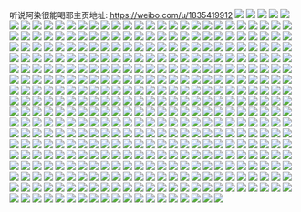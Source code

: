 听说阿染很能喝耶主页地址: https://weibo.com/u/1835419912 
![](https://wx4.sinaimg.cn/mw2000/6d664908gy1h95occ6kb6j22a733xe82.jpg) 
![](https://wx4.sinaimg.cn/mw2000/6d664908gy1h95ocm42s1j23402c0hdu.jpg) 
![](https://wx4.sinaimg.cn/mw2000/6d664908gy1h95ocjtxerj22c0340e83.jpg) 
![](https://wx4.sinaimg.cn/mw2000/6d664908gy1h95ockb0bmj21hc0u0n12.jpg) 
![](https://wx4.sinaimg.cn/mw2000/6d664908gy1h94oja4f3zj20wi1yce81.jpg) 
![](https://wx4.sinaimg.cn/mw2000/6d664908gy1h938gyn66hj213z0u0kaw.jpg) 
![](https://wx4.sinaimg.cn/mw2000/6d664908gy1h938h1rptfj22ex19jb2a.jpg) 
![](https://wx4.sinaimg.cn/mw2000/6d664908gy1h91hu99txhj21yc1yck8o.jpg) 
![](https://wx4.sinaimg.cn/mw2000/6d664908gy1h8qwkgpc1aj21yc0wi4qp.jpg) 
![](https://wx4.sinaimg.cn/mw2000/6d664908gy1h8qwke2xrdj21yc0wib29.jpg) 
![](https://wx4.sinaimg.cn/mw2000/6d664908gy1h8j056o14hj21yc0wi4qp.jpg) 
![](https://wx4.sinaimg.cn/mw2000/6d664908gy1h8i8ucq9dvj20u0140afk.jpg) 
![](https://wx4.sinaimg.cn/mw2000/6d664908gy1h8i8uc86cfj20q61aiqa6.jpg) 
![](https://wx4.sinaimg.cn/mw2000/6d664908gy1h8hirwz15sj20u01hch6e.jpg) 
![](https://wx4.sinaimg.cn/mw2000/6d664908gy1h8dr7tfovej22dc35s4qt.jpg) 
![](https://wx4.sinaimg.cn/mw2000/6d664908gy1h81ia1dzhcj21yc0wi4qp.jpg) 
![](https://wx4.sinaimg.cn/mw2000/6d664908gy1h7ysskbdj4j20u01hcnc6.jpg) 
![](https://wx4.sinaimg.cn/mw2000/6d664908gy1h7ufw5rhm8j20wi1kzgy9.jpg) 
![](https://wx4.sinaimg.cn/mw2000/6d664908gy1h7ufw69h98j20wi1l2gwu.jpg) 
![](https://wx4.sinaimg.cn/mw2000/6d664908gy1h7ufw51il9j20wi1kpao5.jpg) 
![](https://wx4.sinaimg.cn/mw2000/6d664908gy1h7txvsz9bnj22802yoqv6.jpg) 
![](https://wx4.sinaimg.cn/mw2000/6d664908gy1h7txvpu88qj22802yoqv6.jpg) 
![](https://wx4.sinaimg.cn/mw2000/6d664908gy1h7st0oss2gj20wi16s130.jpg) 
![](https://wx4.sinaimg.cn/mw2000/6d664908gy1h7st0pdtiuj20wi16xakc.jpg) 
![](https://wx4.sinaimg.cn/mw2000/6d664908gy1h7pk9adq2fj20q11a9qcx.jpg) 
![](https://wx4.sinaimg.cn/mw2000/6d664908gy1h7pk99ucypj22802yoe82.jpg) 
![](https://wx4.sinaimg.cn/mw2000/6d664908gy1h7e7v0v634j23402c0e83.jpg) 
![](https://wx4.sinaimg.cn/mw2000/6d664908gy1h6vlcmio4hj22802you0z.jpg) 
![](https://wx4.sinaimg.cn/mw2000/6d664908gy1h6vlc1ygb1j22bn2gsx6q.jpg) 
![](https://wx4.sinaimg.cn/mw2000/6d664908gy1h6vlcapskej21400u0ae0.jpg) 
![](https://wx4.sinaimg.cn/mw2000/6d664908gy1h6dsjt8ys1j21yc0wi4qp.jpg) 
![](https://wx4.sinaimg.cn/mw2000/6d664908gy1h6dsjvdlixj21yc0wi4qp.jpg) 
![](https://wx4.sinaimg.cn/mw2000/6d664908gy1h6dsjqthmbj21yc0wi4qp.jpg) 
![](https://wx4.sinaimg.cn/mw2000/6d664908gy1h6dsjwrv5nj21yc0wi1g5.jpg) 
![](https://wx4.sinaimg.cn/mw2000/6d664908gy1h6d8ieu2v4j20qv1bracw.jpg) 
![](https://wx4.sinaimg.cn/mw2000/6d664908gy1h61nvi5ibvj20oc179taz.jpg) 
![](https://wx4.sinaimg.cn/mw2000/6d664908gy1h61nvkzu87j20u01syjzd.jpg) 
![](https://wx4.sinaimg.cn/mw2000/6d664908gy1h5zlm665xdj22802yo4qs.jpg) 
![](https://wx4.sinaimg.cn/mw2000/6d664908gy1h5z9757g42j22802yo1kz.jpg) 
![](https://wx4.sinaimg.cn/mw2000/6d664908gy1h5z96l86pzj216o1kw7wh.jpg) 
![](https://wx4.sinaimg.cn/mw2000/6d664908gy1h5x2zc19xwj227z2yn4qr.jpg) 
![](https://wx4.sinaimg.cn/mw2000/6d664908gy1h5x2zfzpcvj22802yoe83.jpg) 
![](https://wx4.sinaimg.cn/mw2000/6d664908gy1h5uypjvyl2j21zk1zku0x.jpg) 
![](https://wx4.sinaimg.cn/mw2000/6d664908gy1h5q5idvqwnj22802yo1ky.jpg) 
![](https://wx4.sinaimg.cn/mw2000/6d664908gy1h5j7u9p6u0j20wi1yctpk.jpg) 
![](https://wx4.sinaimg.cn/mw2000/6d664908gy1h5gtn1vxjrj228034v1kz.jpg) 
![](https://wx4.sinaimg.cn/mw2000/6d664908gy1h5gtn2klqsj20u01hcgzd.jpg) 
![](https://wx4.sinaimg.cn/mw2000/6d664908gy1h4tnw33zh0j21yc0wib29.jpg) 
![](https://wx4.sinaimg.cn/mw2000/6d664908gy1h4tnw4li8cj21yc0wi1kx.jpg) 
![](https://wx4.sinaimg.cn/mw2000/6d664908gy1h4tnw6cby6j21yc0wi1kx.jpg) 
![](https://wx4.sinaimg.cn/mw2000/6d664908gy1h4s9nn5it0j20wi1ychdt.jpg) 
![](https://wx4.sinaimg.cn/mw2000/6d664908gy1h43b6u0obyj20u0140wp4.jpg) 
![](https://wx4.sinaimg.cn/mw2000/6d664908gy1h3tyl8u05hj20u0140to5.jpg) 
![](https://wx4.sinaimg.cn/mw2000/6d664908gy1h3je6vj6d3j20zk1be141.jpg) 
![](https://wx4.sinaimg.cn/mw2000/6d664908gy1h2v9p1h895j23402c0x6p.jpg) 
![](https://wx4.sinaimg.cn/mw2000/6d664908gy1h2v9p0f51vj20u01hc4c3.jpg) 
![](https://wx4.sinaimg.cn/mw2000/6d664908gy1h2v9os09q7j23402c0npe.jpg) 
![](https://wx4.sinaimg.cn/mw2000/6d664908gy1h2v9oo4pkuj20zk1rd4m0.jpg) 
![](https://wx4.sinaimg.cn/mw2000/6d664908gy1h2v9on702fj20zk1s31kx.jpg) 
![](https://wx4.sinaimg.cn/mw2000/6d664908gy1h2v9olg743j22ab33zu0y.jpg) 
![](https://wx4.sinaimg.cn/mw2000/6d664908gy1h2nvnwh4b5j22c0340qv7.jpg) 
![](https://wx4.sinaimg.cn/mw2000/6d664908gy1h2f2b1k5iij235s12gnpe.jpg) 
![](https://wx4.sinaimg.cn/mw2000/6d664908gy1h229p102l2j22yo1d9x6r.jpg) 
![](https://wx4.sinaimg.cn/mw2000/6d664908gy1h229p6lqcgj22c0340e88.jpg) 
![](https://wx4.sinaimg.cn/mw2000/6d664908gy1h229oye3g0j224133ux6q.jpg) 
![](https://wx4.sinaimg.cn/mw2000/6d664908gy1h229p8lh5vj22c03401ky.jpg) 
![](https://wx4.sinaimg.cn/mw2000/6d664908gy1h229p7mplsj22c0340kjl.jpg) 
![](https://wx4.sinaimg.cn/mw2000/6d664908gy1h229ow4xmvj22c0340hdt.jpg) 
![](https://wx4.sinaimg.cn/mw2000/6d664908gy1h12uycr85kj20wi0phq96.jpg) 
![](https://wx4.sinaimg.cn/mw2000/6d664908gy1h0ulyrmqp6j20zm0q3q8b.jpg) 
![](https://wx4.sinaimg.cn/mw2000/6d664908gy1h0tjjbk96sj21yc0wi7wh.jpg) 
![](https://wx4.sinaimg.cn/mw2000/6d664908gy1h0tjidl976j21yc0wi4qp.jpg) 
![](https://wx4.sinaimg.cn/mw2000/6d664908gy1gzrbpttywuj228030vb2c.jpg) 
![](https://wx4.sinaimg.cn/mw2000/6d664908gy1gzrbq2v35aj22802yo7wk.jpg) 
![](https://wx4.sinaimg.cn/mw2000/6d664908gy1gzde7egc4sg208c08cndq.jpg) 
![](https://wx4.sinaimg.cn/mw2000/6d664908gy1gzbzpiq6c9j20u014045y.jpg) 
![](https://wx4.sinaimg.cn/mw2000/6d664908gy1gzb0i3b85dj22yo280b2b.jpg) 
![](https://wx4.sinaimg.cn/mw2000/6d664908gy1gz4syqn1ruj20u0140qfx.jpg) 
![](https://wx4.sinaimg.cn/mw2000/6d664908gy1gz4syvyt43j20u0140k1s.jpg) 
![](https://wx4.sinaimg.cn/mw2000/6d664908gy1gz4syroxzmj20u014010z.jpg) 
![](https://wx4.sinaimg.cn/mw2000/6d664908gy1gz4sypcxlaj20u0140dsg.jpg) 
![](https://wx4.sinaimg.cn/mw2000/6d664908gy1gz2tqqyhaxj22802yo4qs.jpg) 
![](https://wx4.sinaimg.cn/mw2000/6d664908gy1gz2tqp04mnj23402c0npf.jpg) 
![](https://wx4.sinaimg.cn/mw2000/6d664908gy1gz2tqst8koj22802yo1l0.jpg) 
![](https://wx4.sinaimg.cn/mw2000/6d664908gy1gz2tquiz13j22802you0z.jpg) 
![](https://wx4.sinaimg.cn/mw2000/6d664908gy1gz2tqng14cj23402c0npf.jpg) 
![](https://wx4.sinaimg.cn/mw2000/6d664908gy1gz2tqw8ki1j22802yohdv.jpg) 
![](https://wx4.sinaimg.cn/mw2000/6d664908gy1gyrdw5n3gqj20u0140tgs.jpg) 
![](https://wx4.sinaimg.cn/mw2000/6d664908gy1gydkatqubvj22c03401kz.jpg) 
![](https://wx4.sinaimg.cn/mw2000/6d664908gy1gyded73cb7j20wi1yc7lk.jpg) 
![](https://wx4.sinaimg.cn/mw2000/6d664908gy1gy4e6o1kawj20og0x00y5.jpg) 
![](https://wx4.sinaimg.cn/mw2000/6d664908gy1gy1t9nlgnsj20u01sygrr.jpg) 
![](https://wx4.sinaimg.cn/mw2000/6d664908gy1gy1t9ow8iwj20u01sy44h.jpg) 
![](https://wx4.sinaimg.cn/mw2000/6d664908gy1gxzm6alj6gj21bd1bdhbg.jpg) 
![](https://wx4.sinaimg.cn/mw2000/6d664908ly1gxxcbqano3j20ia0iadjd.jpg) 
![](https://wx4.sinaimg.cn/mw2000/6d664908ly1gxxcbqj05bj20ku0kudhj.jpg) 
![](https://wx4.sinaimg.cn/mw2000/6d664908gy1gxty4goj3kj20wi0n2aei.jpg) 
![](https://wx4.sinaimg.cn/mw2000/6d664908gy1gxs4zxe37nj20u0140tif.jpg) 
![](https://wx4.sinaimg.cn/mw2000/6d664908gy1gxs4zvlv9ij20u0140dp9.jpg) 
![](https://wx4.sinaimg.cn/mw2000/6d664908gy1gxowhh3vegj20u01407eb.jpg) 
![](https://wx4.sinaimg.cn/mw2000/6d664908gy1gxowhj78a3j20u0140woz.jpg) 
![](https://wx4.sinaimg.cn/mw2000/6d664908gy1gxowhkjumej20u014047i.jpg) 
![](https://wx4.sinaimg.cn/mw2000/6d664908gy1gxowhliw21j20u01400za.jpg) 
![](https://wx4.sinaimg.cn/mw2000/6d664908gy1gxowhnnx9wj21400u0do8.jpg) 
![](https://wx4.sinaimg.cn/mw2000/6d664908gy1gxowhq4cclj20u01407ly.jpg) 
![](https://wx4.sinaimg.cn/mw2000/6d664908gy1gxnpsx776ij22802yox6r.jpg) 
![](https://wx4.sinaimg.cn/mw2000/6d664908gy1gxnpsxzmzaj21hc0u0h4i.jpg) 
![](https://wx4.sinaimg.cn/mw2000/6d664908gy1gxlch30womj20wi151dyl.jpg) 
![](https://wx4.sinaimg.cn/mw2000/6d664908gy1gxjelflp4ij20qn0nqwi2.jpg) 
![](https://wx4.sinaimg.cn/mw2000/6d664908gy1gxgup1yfbsj20u00u0dq6.jpg) 
![](https://wx4.sinaimg.cn/mw2000/6d664908gy1gxb9qoh2urj23402c0b2b.jpg) 
![](https://wx4.sinaimg.cn/mw2000/6d664908gy1gxb9qp3kdhj20u01hcdrf.jpg) 
![](https://wx4.sinaimg.cn/mw2000/6d664908gy1gwys6pba2mj20d70cxmxa.jpg) 
![](https://wx4.sinaimg.cn/mw2000/6d664908gy1gwxl5h0ht2j20u0140116.jpg) 
![](https://wx4.sinaimg.cn/mw2000/6d664908gy1gwvzdk515rj23402c0qv6.jpg) 
![](https://wx4.sinaimg.cn/mw2000/6d664908gy1gwvzdlf2fkj23402c04qr.jpg) 
![](https://wx4.sinaimg.cn/mw2000/6d664908gy1gwvzdmoxk1j22c0340qv6.jpg) 
![](https://wx4.sinaimg.cn/mw2000/6d664908gy1gwvzdo3q9sj22c0340qv7.jpg) 
![](https://wx4.sinaimg.cn/mw2000/6d664908gy1gwv04shtzij21400u0aro.jpg) 
![](https://wx4.sinaimg.cn/mw2000/6d664908gy1gwv04svt01j20u0140duk.jpg) 
![](https://wx4.sinaimg.cn/mw2000/6d664908gy1gwjkv2hk0oj20u0140alp.jpg) 
![](https://wx4.sinaimg.cn/mw2000/6d664908gy1gwjkv80jvkj20u0140tjp.jpg) 
![](https://wx4.sinaimg.cn/mw2000/6d664908gy1gwjkv9nk4yj20u014ggx7.jpg) 
![](https://wx4.sinaimg.cn/mw2000/6d664908gy1gwjkvayfg8j21400u07gi.jpg) 
![](https://wx4.sinaimg.cn/mw2000/6d664908gy1gwjkwd90gdj20u0140k2n.jpg) 
![](https://wx4.sinaimg.cn/mw2000/6d664908gy1gwjkvcelqij20u0140tjm.jpg) 
![](https://wx4.sinaimg.cn/mw2000/6d664908gy1gwjkvdj4cbj21400u0dsi.jpg) 
![](https://wx4.sinaimg.cn/mw2000/6d664908gy1gwjkv6220yj21400u0gzw.jpg) 
![](https://wx4.sinaimg.cn/mw2000/6d664908gy1gwjkv4fmevj21hc0u0k3e.jpg) 
![](https://wx4.sinaimg.cn/mw2000/6d664908gy1gwiea1x0orj22c0340e81.jpg) 
![](https://wx4.sinaimg.cn/mw2000/6d664908gy1gwcl4y3lv2j22c0340e85.jpg) 
![](https://wx4.sinaimg.cn/mw2000/6d664908gy1gwcl4zgn7vj23402c04qq.jpg) 
![](https://wx4.sinaimg.cn/mw2000/6d664908gy1gwcl51tqegj23402c0u0z.jpg) 
![](https://wx4.sinaimg.cn/mw2000/6d664908gy1gwcl545uuaj23402c0e84.jpg) 
![](https://wx4.sinaimg.cn/mw2000/6d664908gy1gwcl554smyj21o02801ky.jpg) 
![](https://wx4.sinaimg.cn/mw2000/6d664908gy1gwcl57aqioj22801o0x6s.jpg) 
![](https://wx4.sinaimg.cn/mw2000/6d664908gy1gwcl5cididj22802yo7wk.jpg) 
![](https://wx4.sinaimg.cn/mw2000/6d664908gy1gwcl5dymioj22802yo1l0.jpg) 
![](https://wx4.sinaimg.cn/mw2000/6d664908gy1gwcl5iw2dvj22802yob2d.jpg) 
![](https://wx4.sinaimg.cn/mw2000/6d664908gy1gwcl58ggvaj21o02804qq.jpg) 
![](https://wx4.sinaimg.cn/mw2000/6d664908gy1gwcl5widuuj22c0340b2b.jpg) 
![](https://wx4.sinaimg.cn/mw2000/6d664908gy1gwcl5amhgzj21o0280hdu.jpg) 
![](https://wx4.sinaimg.cn/mw2000/6d664908gy1gwcl5nfsoej22802yohdz.jpg) 
![](https://wx4.sinaimg.cn/mw2000/6d664908gy1gwcl5pfhv4j22bm33z7wl.jpg) 
![](https://wx4.sinaimg.cn/mw2000/6d664908gy1gwcl5twmqgj23402c04qw.jpg) 
![](https://wx4.sinaimg.cn/mw2000/6d664908gy1gwa5i1o9epj20u0140ajr.jpg) 
![](https://wx4.sinaimg.cn/mw2000/6d664908gy1gwa5gn0zf6j20u0140tju.jpg) 
![](https://wx4.sinaimg.cn/mw2000/6d664908gy1gwa5gjjgi3j20u0140gxv.jpg) 
![](https://wx4.sinaimg.cn/mw2000/6d664908gy1gwa5god352j20u0140tk1.jpg) 
![](https://wx4.sinaimg.cn/mw2000/6d664908gy1gw2a292i5aj22802you0y.jpg) 
![](https://wx4.sinaimg.cn/mw2000/6d664908gy1gw2a2ccwatj22802yo7wj.jpg) 
![](https://wx4.sinaimg.cn/mw2000/6d664908gy1gw29bhx36cj21yc0wi1kx.jpg) 
![](https://wx4.sinaimg.cn/mw2000/6d664908gy1gvwfs8ns54j20u0140qdw.jpg) 
![](https://wx4.sinaimg.cn/mw2000/6d664908gy1gvwfsa2cezj21400u0k3r.jpg) 
![](https://wx4.sinaimg.cn/mw2000/6d664908gy1gvwfsbg5yxj20u01407hm.jpg) 
![](https://wx4.sinaimg.cn/mw2000/6d664908gy1gvwfsdom9fj21400u0k31.jpg) 
![](https://wx4.sinaimg.cn/mw2000/6d664908gy1gvtms5cjo5j20u0140wqk.jpg) 
![](https://wx4.sinaimg.cn/mw2000/6d664908gy1gvtms4210yj20u01404ei.jpg) 
![](https://wx4.sinaimg.cn/mw2000/0020deyYgy1gvpgihnuzkj62802yohdw02.jpg) 
![](https://wx4.sinaimg.cn/mw2000/0020deyYgy1gvn6oxaavuj62802yo7wk02.jpg) 
![](https://wx4.sinaimg.cn/mw2000/0020deyYgy1gvn6q6appvj624c2ynhdv02.jpg) 
![](https://wx4.sinaimg.cn/mw2000/0020deyYgy1gvn6oypg4jj62802yob2b02.jpg) 
![](https://wx4.sinaimg.cn/mw2000/0020deyYgy1gvn6p01ftzj62802yob2b02.jpg) 
![](https://wx4.sinaimg.cn/mw2000/0020deyYgy1gvinjaptfcj61jk2bcx6p02.jpg) 
![](https://wx4.sinaimg.cn/mw2000/0020deyYgy1gvinjbxzkkj61jk2bcx6p02.jpg) 
![](https://wx4.sinaimg.cn/mw2000/0020deyYgy1gvinjdufqhj61jk2bcx6p02.jpg) 
![](https://wx4.sinaimg.cn/mw2000/0020deyYgy1gvinj9akbbj61jk2bcqv502.jpg) 
![](https://wx4.sinaimg.cn/mw2000/0020deyYgy1gvefa0f4e6j60d60d2wez02.jpg) 
![](https://wx4.sinaimg.cn/mw2000/0020deyYgy1gv9dvyoq82j62802yau0z02.jpg) 
![](https://wx4.sinaimg.cn/mw2000/0020deyYgy1gv4jj3uxyuj62c0340u0y02.jpg) 
![](https://wx4.sinaimg.cn/mw2000/0020deyYgy1gv4jj5wmghj62c0340x6q02.jpg) 
![](https://wx4.sinaimg.cn/mw2000/0020deyYgy1gv4jj85w7ej62c0340u0y02.jpg) 
![](https://wx4.sinaimg.cn/mw2000/0020deyYgy1gv4jjag6gnj62c03401l002.jpg) 
![](https://wx4.sinaimg.cn/mw2000/0020deyYgy1gv1zckt6jlj60u014045s02.jpg) 
![](https://wx4.sinaimg.cn/mw2000/0020deyYgy1gv1zckefktj61400u07b302.jpg) 
![](https://wx4.sinaimg.cn/mw2000/0020deyYgy1gv1zcjzibej60u0140wk902.jpg) 
![](https://wx4.sinaimg.cn/mw2000/0020deyYgy1gv1zcl3bfoj61400u0thd02.jpg) 
![](https://wx4.sinaimg.cn/mw2000/0020deyYgy1gv1zcjnbopj61400u0q9r02.jpg) 
![](https://wx4.sinaimg.cn/mw2000/0020deyYgy1gv1zciwrgaj60u0140grt02.jpg) 
![](https://wx4.sinaimg.cn/mw2000/0020deyYgy1gv1zcn534dj62802yonpg02.jpg) 
![](https://wx4.sinaimg.cn/mw2000/0020deyYgy1gv1zcova34j62802yohdw02.jpg) 
![](https://wx4.sinaimg.cn/mw2000/0020deyYgy1gv1zcqmqn2j62802yo7wk02.jpg) 
![](https://wx4.sinaimg.cn/mw2000/0020deyYgy1gv04lsr2qdj60u0140guv02.jpg) 
![](https://wx4.sinaimg.cn/mw2000/0020deyYgy1gv04lrptonj60u014011s02.jpg) 
![](https://wx4.sinaimg.cn/mw2000/0020deyYgy1gv04lto8cgj60u0140ti602.jpg) 
![](https://wx4.sinaimg.cn/mw2000/0020deyYgy1guud0yis4zj61yc0wi1kx02.jpg) 
![](https://wx4.sinaimg.cn/mw2000/0020deyYgy1guqvhe7141j60wi1ycx3c02.jpg) 
![](https://wx4.sinaimg.cn/mw2000/0020deyYgy1guod3flcs5j61400u0qaf02.jpg) 
![](https://wx4.sinaimg.cn/mw2000/0020deyYgy1guod3ew12yj61400u0afc02.jpg) 
![](https://wx4.sinaimg.cn/mw2000/0020deyYgy1gun0cw3bq2j61400u0gv402.jpg) 
![](https://wx4.sinaimg.cn/mw2000/0020deyYgy1gun0cx3dvuj60u0140gxf02.jpg) 
![](https://wx4.sinaimg.cn/mw2000/0020deyYgy1gun0cv68utj60u0140jzc02.jpg) 
![](https://wx4.sinaimg.cn/mw2000/0020deyYgy1gun0cxswgdj60u0140tet02.jpg) 
![](https://wx4.sinaimg.cn/mw2000/0020deyYgy1gul5yc3ba0j62802yo7wk02.jpg) 
![](https://wx4.sinaimg.cn/mw2000/0020deyYgy1gul5yj8w2pj62802yoe8402.jpg) 
![](https://wx4.sinaimg.cn/mw2000/0020deyYgy1gukzgselhkj60u01407ah02.jpg) 
![](https://wx4.sinaimg.cn/mw2000/0020deyYgy1gukzgqyoqzj61400u047v02.jpg) 
![](https://wx4.sinaimg.cn/mw2000/0020deyYgy1gukia55zaij60u0140wrj02.jpg) 
![](https://wx4.sinaimg.cn/mw2000/0020deyYgy1gukbhxtxyfj61yc0wi1kx02.jpg) 
![](https://wx4.sinaimg.cn/mw2000/0020deyYgy1gukbhw9zg8j61yc0wi7wh02.jpg) 
![](https://wx4.sinaimg.cn/mw2000/0020deyYgy1gugkmgr0psj62c03407wi02.jpg) 
![](https://wx4.sinaimg.cn/mw2000/0020deyYgy1gugkmeui2jj63402c07wi02.jpg) 
![](https://wx4.sinaimg.cn/mw2000/0020deyYgy1gugkmd5zx9j62io1w04qq02.jpg) 
![](https://wx4.sinaimg.cn/mw2000/0020deyYgy1gudw2ahq80j62c0340kjn02.jpg) 
![](https://wx4.sinaimg.cn/mw2000/0020deyYgy1gudw25z49ej62io1w0kjn02.jpg) 
![](https://wx4.sinaimg.cn/mw2000/0020deyYgy1gudw27sndij62c0340u0y02.jpg) 
![](https://wx4.sinaimg.cn/mw2000/0020deyYgy1guamrkr6a9j61yc0winpd02.jpg) 
![](https://wx4.sinaimg.cn/mw2000/0020deyYgy1gu6u6ta999j62802xrqv702.jpg) 
![](https://wx4.sinaimg.cn/mw2000/0020deyYgy1gu6u6v2jlcj62802yo7wk02.jpg) 
![](https://wx4.sinaimg.cn/mw2000/0020deyYgy1gu6u6wxl28j62802yo4qs02.jpg) 
![](https://wx4.sinaimg.cn/mw2000/0020deyYgy1gu4pu9a3zcj63402c01kz02.jpg) 
![](https://wx4.sinaimg.cn/mw2000/0020deyYgy1gu4pubisk3j63402c0e8202.jpg) 
![](https://wx4.sinaimg.cn/mw2000/0020deyYgy1gu4pueisx9j63402c0e8202.jpg) 
![](https://wx4.sinaimg.cn/mw2000/0020deyYgy1gu4koelo8mj61400u07c202.jpg) 
![](https://wx4.sinaimg.cn/mw2000/0020deyYgy1gu4ku7fscsj60u014041i02.jpg) 
![](https://wx4.sinaimg.cn/mw2000/0020deyYgy1gu4ku6vcfhj60u0140wme02.jpg) 
![](https://wx4.sinaimg.cn/mw2000/0020deyYgy1gu3i3zyicdj61220u0gud02.jpg) 
![](https://wx4.sinaimg.cn/mw2000/0020deyYgy1gu36hzhieij60j60j6q4w02.jpg) 
![](https://wx4.sinaimg.cn/mw2000/0020deyYgy1gu1cg9zjxqj63402c0u0y02.jpg) 
![](https://wx4.sinaimg.cn/mw2000/0020deyYgy1gu1cgdc6l9j62c0340u0y02.jpg) 
![](https://wx4.sinaimg.cn/mw2000/0020deyYgy1gu1cgfz8f4j62c03401kz02.jpg) 
![](https://wx4.sinaimg.cn/mw2000/0020deyYgy1gtxfoiksj5j62c0340x6q02.jpg) 
![](https://wx4.sinaimg.cn/mw2000/0020deyYgy1gtwtj5swj5j62c03407wj02.jpg) 
![](https://wx4.sinaimg.cn/mw2000/0020deyYgy1gtv3hd7suyj60wg0vyqgq02.jpg) 
![](https://wx4.sinaimg.cn/mw2000/0020deyYgy1gtpavywc7rj63402c0e8202.jpg) 
![](https://wx4.sinaimg.cn/mw2000/0020deyYgy1gtol9fpvvwj63402c0npf02.jpg) 
![](https://wx4.sinaimg.cn/mw2000/0020deyYgy1gtofv1ui6lj62802pib2b02.jpg) 
![](https://wx4.sinaimg.cn/mw2000/0020deyYgy1gtofv3yx2kj62802yohdv02.jpg) 
![](https://wx4.sinaimg.cn/mw2000/0020deyYgy1gtofv06i7vj62802yo7wj02.jpg) 
![](https://wx4.sinaimg.cn/mw2000/0020deyYgy1gtfbezjx9bj60u0140al902.jpg) 
![](https://wx4.sinaimg.cn/mw2000/6d664908gy1gt86wjwqq2j22c03404qq.jpg) 
![](https://wx4.sinaimg.cn/mw2000/6d664908gy1gt1co7lg7hj20u0140tid.jpg) 
![](https://wx4.sinaimg.cn/mw2000/6d664908gy1gt1co93seqj20u0140qdz.jpg) 
![](https://wx4.sinaimg.cn/mw2000/6d664908gy1gt1co81758j20u014010l.jpg) 
![](https://wx4.sinaimg.cn/mw2000/6d664908gy1gt1co8m8oxj21400u049b.jpg) 
![](https://wx4.sinaimg.cn/mw2000/6d664908gy1gsxqsjbstqj22802yo7wj.jpg) 
![](https://wx4.sinaimg.cn/mw2000/6d664908gy1gsdtaqfq1xj22c0340x6q.jpg) 
![](https://wx4.sinaimg.cn/mw2000/6d664908gy1gsdt7f58gxj23402c0e81.jpg) 
![](https://wx4.sinaimg.cn/mw2000/6d664908gy1gsdt7k5x2pj22c0340azh.jpg) 
![](https://wx4.sinaimg.cn/mw2000/6d664908gy1gsdt7gtll6j21ho1zknpd.jpg) 
![](https://wx4.sinaimg.cn/mw2000/6d664908gy1gs9mckvdiuj2270340u0y.jpg) 
![](https://wx4.sinaimg.cn/mw2000/6d664908gy1gs14ukolmpj21ho1zke82.jpg) 
![](https://wx4.sinaimg.cn/mw2000/6d664908gy1grlrhefgg7j20u0140436.jpg) 
![](https://wx4.sinaimg.cn/mw2000/6d664908gy1grlrhezo9gj20u00u0jym.jpg) 
![](https://wx4.sinaimg.cn/mw2000/6d664908gy1grgj7ualscj23402c0kjl.jpg) 
![](https://wx4.sinaimg.cn/mw2000/6d664908gy1grgj8e7nyrj21ho1zk1l3.jpg) 
![](https://wx4.sinaimg.cn/mw2000/6d664908gy1grgj7hzm64j21ho1zke86.jpg) 
![](https://wx4.sinaimg.cn/mw2000/6d664908gy1grgj5gp373j20zk1be7or.jpg) 
![](https://wx4.sinaimg.cn/mw2000/6d664908gy1grehsdjzzbj21ho1zkx6p.jpg) 
![](https://wx4.sinaimg.cn/mw2000/6d664908gy1grbpj0krwdj23402c0not.jpg) 
![](https://wx4.sinaimg.cn/mw2000/6d664908gy1gr9w8kgqyhj23402c0b29.jpg) 
![](https://wx4.sinaimg.cn/mw2000/6d664908gy1gr9w8p12zrj22c0340e82.jpg) 
![](https://wx4.sinaimg.cn/mw2000/6d664908gy1gr9w8i2iarj20zk1benfu.jpg) 
![](https://wx4.sinaimg.cn/mw2000/6d664908gy1gr7g1o8gi7j20u0140wql.jpg) 
![](https://wx4.sinaimg.cn/mw2000/6d664908gy1gr7g1pi7mzj20u00yxqcw.jpg) 
![](https://wx4.sinaimg.cn/mw2000/6d664908gy1gr7g1n02h3j20u01407em.jpg) 
![](https://wx4.sinaimg.cn/mw2000/6d664908gy1gr7g1ox1c9j20u01407jk.jpg) 
![](https://wx4.sinaimg.cn/mw2000/6d664908gy1gr498m0o3oj23402c0kjl.jpg) 
![](https://wx4.sinaimg.cn/mw2000/6d664908gy1gr498o9bs0j20v91vo490.jpg) 
![](https://wx4.sinaimg.cn/mw2000/6d664908gy1gqxs72tk1yj20u01407az.jpg) 
![](https://wx4.sinaimg.cn/mw2000/6d664908gy1gqxs72if7dj20u016s115.jpg) 
![](https://wx4.sinaimg.cn/mw2000/0020deyYgy1gqw6fkexpyj63402c0b2902.jpg) 
![](https://wx4.sinaimg.cn/mw2000/6d664908gy1gqw6fmvfubj22c0340b2a.jpg) 
![](https://wx4.sinaimg.cn/mw2000/6d664908gy1gqp2lo7f4jj23402c0u0x.jpg) 
![](https://wx4.sinaimg.cn/mw2000/6d664908gy1gqp2lr7n0wj22c0340kjl.jpg) 
![](https://wx4.sinaimg.cn/mw2000/6d664908gy1gqp2ltsjbqj22c0340hdt.jpg) 
![](https://wx4.sinaimg.cn/mw2000/6d664908gy1gqp2lxryzdj23402c0u0x.jpg) 
![](https://wx4.sinaimg.cn/mw2000/6d664908gy1gqp2m7d6zvj22c0340kjl.jpg) 
![](https://wx4.sinaimg.cn/mw2000/6d664908gy1gqp2m0p47sj22c0340npd.jpg) 
![](https://wx4.sinaimg.cn/mw2000/6d664908gy1gqp2m387kaj23402c0hdt.jpg) 
![](https://wx4.sinaimg.cn/mw2000/6d664908gy1gqp2m9wqonj22c0340kjl.jpg) 
![](https://wx4.sinaimg.cn/mw2000/6d664908gy1gqp2mcsrpgj23402c0b29.jpg) 
![](https://wx4.sinaimg.cn/mw2000/6d664908gy1gqo3cfxha9j21sc2dsqv6.jpg) 
![](https://wx4.sinaimg.cn/mw2000/6d664908gy1gqo31h1rrdj20zk1bewxv.jpg) 
![](https://wx4.sinaimg.cn/mw2000/6d664908gy1gqo31i7vfdj21sc2ds1ky.jpg) 
![](https://wx4.sinaimg.cn/mw2000/6d664908gy1gqo31jvnsfj22c0340b2a.jpg) 
![](https://wx4.sinaimg.cn/mw2000/6d664908gy1gqo31le918j21sg2dsb03.jpg) 
![](https://wx4.sinaimg.cn/mw2000/6d664908gy1gqo31krsvmj21sg2ds1ho.jpg) 
![](https://wx4.sinaimg.cn/mw2000/6d664908gy1gqjbg30vd4j20zk1bewyb.jpg) 
![](https://wx4.sinaimg.cn/mw2000/6d664908gy1gqjbfhabeqj20zk1bek7e.jpg) 
![](https://wx4.sinaimg.cn/mw2000/6d664908gy1gqi3euqnwwj22c03404qp.jpg) 
![](https://wx4.sinaimg.cn/mw2000/6d664908gy1gqi3eyvo30j22c03404qp.jpg) 
![](https://wx4.sinaimg.cn/mw2000/6d664908gy1gqi3eqsdycj22c0340e81.jpg) 
![](https://wx4.sinaimg.cn/mw2000/6d664908gy1gq5f6us1d8j23402c07wh.jpg) 
![](https://wx4.sinaimg.cn/mw2000/6d664908gy1gpykr0e8qij21sg2dswq2.jpg) 
![](https://wx4.sinaimg.cn/mw2000/6d664908gy1gpy6l73guej23402c04qp.jpg) 
![](https://wx4.sinaimg.cn/mw2000/6d664908gy1gpsx41tyaij20v91vowov.jpg) 
![](https://wx4.sinaimg.cn/mw2000/6d664908gy1gpn1g90328j22c0340hdu.jpg) 
![](https://wx4.sinaimg.cn/mw2000/6d664908gy1gpn1g77mx1j22c0340u0x.jpg) 
![](https://wx4.sinaimg.cn/mw2000/6d664908gy1gphsn0ywxqj23402c07qa.jpg) 
![](https://wx4.sinaimg.cn/mw2000/6d664908gy1gpd16irq1cj20xc0xcwl4.jpg) 
![](https://wx4.sinaimg.cn/mw2000/6d664908ly1gp7guhi2caj20p618q451.jpg) 
![](https://wx4.sinaimg.cn/mw2000/6d664908ly1gp7gugkq8ej20u01hch0s.jpg) 
![](https://wx4.sinaimg.cn/mw2000/6d664908ly1gp7guil560j22ds1sg4qp.jpg) 
![](https://wx4.sinaimg.cn/mw2000/6d664908ly1gp7gukgcy2j22ds1sge81.jpg) 
![](https://wx4.sinaimg.cn/mw2000/6d664908ly1gp3h7vqkahj21vo0v9kjt.jpg) 
![](https://wx4.sinaimg.cn/mw2000/6d664908ly1gp3h7zfc7ej21vo0v97wm.jpg) 
![](https://wx4.sinaimg.cn/mw2000/6d664908ly1gp35k56f8uj22802yoqv8.jpg) 
![](https://wx4.sinaimg.cn/mw2000/6d664908ly1gosf1qu2tsj21vo0v9hdv.jpg) 
![](https://wx4.sinaimg.cn/mw2000/6d664908ly1gorkr82u6gj22c0340b29.jpg) 
![](https://wx4.sinaimg.cn/mw2000/6d664908ly1gorkqyq0ixj22802yokjn.jpg) 
![](https://wx4.sinaimg.cn/mw2000/6d664908ly1gorkr03j0rj23402c0b29.jpg) 
![](https://wx4.sinaimg.cn/mw2000/6d664908ly1gonbm8wed4j22c03407tk.jpg) 
![](https://wx4.sinaimg.cn/mw2000/6d664908ly1go4hklchnfj21sc2ds1ky.jpg) 
![](https://wx4.sinaimg.cn/mw2000/6d664908ly1go4hkpihjlj21sc2dsx6p.jpg) 
![](https://wx4.sinaimg.cn/mw2000/6d664908ly1go4hl0p35lj21sc2dsb2a.jpg) 
![](https://wx4.sinaimg.cn/mw2000/6d664908ly1go4hl41z7ej22c0340e81.jpg) 
![](https://wx4.sinaimg.cn/mw2000/6d664908ly1go4hl9uw05j22c03407wh.jpg) 
![](https://wx4.sinaimg.cn/mw2000/6d664908ly1go4hl70mp9j22c0340e81.jpg) 
![](https://wx4.sinaimg.cn/mw2000/6d664908ly1go4i1vkvytj22c0340e81.jpg) 
![](https://wx4.sinaimg.cn/mw2000/6d664908ly1go4i25r4icj22c0340b2b.jpg) 
![](https://wx4.sinaimg.cn/mw2000/6d664908ly1go4hkxrnqcj20rg1csn1i.jpg) 
![](https://wx4.sinaimg.cn/mw2000/6d664908ly1go3piwyeiqj21vo0v9b2b.jpg) 
![](https://wx4.sinaimg.cn/mw2000/6d664908gy1gnqnrby3c2j22c0340hdv.jpg) 
![](https://wx4.sinaimg.cn/mw2000/6d664908gy1gnqnrdj3a6j22c03404qr.jpg) 
![](https://wx4.sinaimg.cn/mw2000/6d664908gy1gnqnrentwnj21o0280qv5.jpg) 
![](https://wx4.sinaimg.cn/mw2000/6d664908gy1gnqnrgtmh6j22c0340hdv.jpg) 
![](https://wx4.sinaimg.cn/mw2000/6d664908gy1gnqnrimh4sj22c0340hdw.jpg) 
![](https://wx4.sinaimg.cn/mw2000/6d664908gy1gnqnrkc939j23402c0qv8.jpg) 
![](https://wx4.sinaimg.cn/mw2000/6d664908ly1gnpm91vj5bj21hc0u0qje.jpg) 
![](https://wx4.sinaimg.cn/mw2000/6d664908ly1gnohwpx2zlj22802yokjn.jpg) 
![](https://wx4.sinaimg.cn/mw2000/6d664908ly1gnlyren5wcj22c03401ky.jpg) 
![](https://wx4.sinaimg.cn/mw2000/6d664908ly1gnkk7ww7ddj20u0140gs8.jpg) 
![](https://wx4.sinaimg.cn/mw2000/6d664908ly1gnjtvdwta5j21400u01kx.jpg) 
![](https://wx4.sinaimg.cn/mw2000/6d664908ly1gni9akrvv6j22ds1schdu.jpg) 
![](https://wx4.sinaimg.cn/mw2000/6d664908ly1gni9am945rj21sc16vb29.jpg) 
![](https://wx4.sinaimg.cn/mw2000/6d664908ly1gni9ajxs1kj21sc16v4qp.jpg) 
![](https://wx4.sinaimg.cn/mw2000/6d664908ly1gni9aiwernj22ds1sckjm.jpg) 
![](https://wx4.sinaimg.cn/mw2000/6d664908ly1gni9ajk5anj21sc16v7wh.jpg) 
![](https://wx4.sinaimg.cn/mw2000/6d664908ly1gni9alk3g8j21sc16vb29.jpg) 
![](https://wx4.sinaimg.cn/mw2000/6d664908ly1gngisqq113j22c03401kz.jpg) 
![](https://wx4.sinaimg.cn/mw2000/6d664908ly1gncxcg73yvj23402c0npd.jpg) 
![](https://wx4.sinaimg.cn/mw2000/6d664908ly1gncxci9alwj22c0340x6p.jpg) 
![](https://wx4.sinaimg.cn/mw2000/6d664908ly1gncxckdyelj23402c0e81.jpg) 
![](https://wx4.sinaimg.cn/mw2000/6d664908ly1gncxdp9z57j23402c04qp.jpg) 
![](https://wx4.sinaimg.cn/mw2000/6d664908ly1gncxcmzq4gj22c0340b2a.jpg) 
![](https://wx4.sinaimg.cn/mw2000/6d664908ly1gncc5s6dbbj22c03401kx.jpg) 
![](https://wx4.sinaimg.cn/mw2000/6d664908ly1gn9kuyjuynj20ku0kuac2.jpg) 
![](https://wx4.sinaimg.cn/mw2000/6d664908ly1gn7rep5os1j23402c0hdt.jpg) 
![](https://wx4.sinaimg.cn/mw2000/6d664908ly1gn7reustwjj23402c0b29.jpg) 
![](https://wx4.sinaimg.cn/mw2000/6d664908ly1gn70jcyzscj23402c04ar.jpg) 
![](https://wx4.sinaimg.cn/mw2000/6d664908ly1gn5j3wi07yj22c0340u0x.jpg) 
![](https://wx4.sinaimg.cn/mw2000/6d664908ly1gn5j3xy6l5j22c03404qq.jpg) 
![](https://wx4.sinaimg.cn/mw2000/6d664908ly1gn5j3z0e1xj22c0340kjm.jpg) 
![](https://wx4.sinaimg.cn/mw2000/6d664908ly1gn4t9yph59j20u0140n5o.jpg) 
![](https://wx4.sinaimg.cn/mw2000/6d664908ly1gn4p7nqx9wj23412c0e83.jpg) 
![](https://wx4.sinaimg.cn/mw2000/6d664908ly1gn39ubess5j23412c0npf.jpg) 
![](https://wx4.sinaimg.cn/mw2000/6d664908ly1gn39vl0fk0j20m01ggq72.jpg) 
![](https://wx4.sinaimg.cn/mw2000/6d664908ly1gn236js9ncj21sc2dskjm.jpg) 
![](https://wx4.sinaimg.cn/mw2000/6d664908ly1gn236kzla1j21sc2ds1kz.jpg) 
![](https://wx4.sinaimg.cn/mw2000/6d664908ly1gn236mb7luj21sc2dsx6q.jpg) 
![](https://wx4.sinaimg.cn/mw2000/6d664908ly1gn236ilbi9j21sc2dsqv6.jpg) 
![](https://wx4.sinaimg.cn/mw2000/6d664908ly1gn236naufzj21sc2dsx6q.jpg) 
![](https://wx4.sinaimg.cn/mw2000/6d664908ly1gn236omyutj21sc2ds4qr.jpg) 
![](https://wx4.sinaimg.cn/mw2000/6d664908ly1gn1dt2bc1bj20bp0bpwf2.jpg) 
![](https://wx4.sinaimg.cn/mw2000/6d664908ly1gmz1c1nqksj22802yokjo.jpg) 
![](https://wx4.sinaimg.cn/mw2000/6d664908ly1gmz1cojpa3j22802you0z.jpg) 
![](https://wx4.sinaimg.cn/mw2000/6d664908ly1gmz1cfp424j22yo280u12.jpg) 
![](https://wx4.sinaimg.cn/mw2000/6d664908ly1gmz1bsnglnj23402c0b2a.jpg) 
![](https://wx4.sinaimg.cn/mw2000/6d664908ly1gmxy28xxoyj23402c0b29.jpg) 
![](https://wx4.sinaimg.cn/mw2000/6d664908ly1gmggfd5kf5j21sc0uqb29.jpg) 
![](https://wx4.sinaimg.cn/mw2000/6d664908ly1gm2r5exa99j20v917uqgd.jpg) 
![](https://wx4.sinaimg.cn/mw2000/6d664908ly1glx19upb0ij22c02pznpe.jpg) 
![](https://wx4.sinaimg.cn/mw2000/6d664908ly1glx19t1o9dj22b22nw1kz.jpg) 
![](https://wx4.sinaimg.cn/mw2000/6d664908ly1glpuqcrrf7j20v90mvak2.jpg) 
![](https://wx4.sinaimg.cn/mw2000/6d664908ly1glomlt456uj22802yoe85.jpg) 
![](https://wx4.sinaimg.cn/mw2000/6d664908ly1glifw1a68jj22c0340hdt.jpg) 
![](https://wx4.sinaimg.cn/mw2000/6d664908ly1glek2j8a0mj21hc0u0apn.jpg) 
![](https://wx4.sinaimg.cn/mw2000/6d664908ly1glek2lpa7vj22c0340npd.jpg) 
![](https://wx4.sinaimg.cn/mw2000/6d664908ly1gldxwipf5tj22c0340e81.jpg) 
![](https://wx4.sinaimg.cn/mw2000/6d664908ly1gl52mqk8gej215o0rrk1d.jpg) 
![](https://wx4.sinaimg.cn/mw2000/6d664908ly1gl52mqy8btj215o0rrqgh.jpg) 
![](https://wx4.sinaimg.cn/mw2000/6d664908ly1gl52mr6x0oj215o0rrncl.jpg) 
![](https://wx4.sinaimg.cn/mw2000/6d664908ly1gl52mreh3bj215o0rsgwz.jpg) 
![](https://wx4.sinaimg.cn/mw2000/6d664908ly1gl52mrol5aj215o0rrjzh.jpg) 
![](https://wx4.sinaimg.cn/mw2000/6d664908ly1gl52msfre1j215o0rstnk.jpg) 
![](https://wx4.sinaimg.cn/mw2000/6d664908ly1gl52msp526j215o0rsdur.jpg) 
![](https://wx4.sinaimg.cn/mw2000/6d664908ly1gl52msz596j215o0rsk29.jpg) 
![](https://wx4.sinaimg.cn/mw2000/6d664908ly1gl52mpx0iqj215o0rswoq.jpg) 
![](https://wx4.sinaimg.cn/mw2000/6d664908ly1gl3felwyzmj244q2bo7wp.jpg) 
![](https://wx4.sinaimg.cn/mw2000/6d664908ly1gl3fek31o2j21m23ho7wh.jpg) 
![](https://wx4.sinaimg.cn/mw2000/6d664908ly1gky5v7zwd4j20ej0dsq4k.jpg) 
![](https://wx4.sinaimg.cn/mw2000/6d664908ly1gkle0nsq8qj21ud1svu0x.jpg) 
![](https://wx4.sinaimg.cn/mw2000/6d664908ly1gkc8rtwhe8j21vo0v9kjq.jpg) 
![](https://wx4.sinaimg.cn/mw2000/6d664908ly1gkbmzu83v5j23402c0e81.jpg) 
![](https://wx4.sinaimg.cn/mw2000/6d664908ly1gk8lxdg8w9j22c03401kx.jpg) 
![](https://wx4.sinaimg.cn/mw2000/6d664908ly1gjz72z8aquj20u01hchbk.jpg) 
![](https://wx4.sinaimg.cn/mw2000/6d664908ly1gjz72zs3h6j214x0n14fk.jpg) 
![](https://wx4.sinaimg.cn/mw2000/6d664908ly1gjx36kvg6sj21400u0q9b.jpg) 
![](https://wx4.sinaimg.cn/mw2000/6d664908ly1gjw8woq8evj20k00f0q50.jpg) 
![](https://wx4.sinaimg.cn/mw2000/6d664908ly1gjhwy62fddj20u0140jxp.jpg) 
![](https://wx4.sinaimg.cn/mw2000/6d664908ly1gjhwy78nj4j20u0140gsj.jpg) 
![](https://wx4.sinaimg.cn/mw2000/6d664908ly1gii3650khaj23402c0tv6.jpg) 
![](https://wx4.sinaimg.cn/mw2000/6d664908gy1gifil0n74zj22c0340npe.jpg) 
![](https://wx4.sinaimg.cn/mw2000/6d664908gy1gi6aa2eld3j21sc2oihdv.jpg) 
![](https://wx4.sinaimg.cn/mw2000/6d664908ly1ggu2jt1qjfj23402c01kx.jpg) 
![](https://wx4.sinaimg.cn/mw2000/6d664908ly1ggo92fwhs2j23402c04qp.jpg) 
![](https://wx4.sinaimg.cn/mw2000/6d664908ly1ggo92hms72j22c0340e82.jpg) 
![](https://wx4.sinaimg.cn/mw2000/6d664908gy1gfo948inruj21h80txnb2.jpg) 
![](https://wx4.sinaimg.cn/mw2000/6d664908gy1gfo94awwwgj21sc2dsb2b.jpg) 
![](https://wx4.sinaimg.cn/mw2000/6d664908gy1gflu0qc97lj20ag0ahdhg.jpg) 
![](https://wx4.sinaimg.cn/mw2000/6d664908gy1gflu0puqcaj22ds1scnpe.jpg) 
![](https://wx4.sinaimg.cn/mw2000/6d664908ly1gf9mfb03xjj20ux15mtik.jpg) 
![](https://wx4.sinaimg.cn/mw2000/6d664908ly1gdnkgns7bfj22c0340kjn.jpg) 
![](https://wx4.sinaimg.cn/mw2000/6d664908ly1gdmnrg305hj22in1w01ky.jpg) 
![](https://wx4.sinaimg.cn/mw2000/6d664908ly1gdmnrgyttzj213y0tyqv5.jpg) 
![](https://wx4.sinaimg.cn/mw2000/6d664908ly1gccmxclixxj21400u0tfn.jpg) 
![](https://wx4.sinaimg.cn/mw2000/6d664908ly1gavd4kov6wj23402c07wh.jpg) 
![](https://wx4.sinaimg.cn/mw2000/6d664908ly1ga1b3bqrxuj20xc0p0jz0.jpg) 
![](https://wx4.sinaimg.cn/mw2000/6d664908gy1g9qhdf1h9tj20v915athm.jpg) 
![](https://wx4.sinaimg.cn/mw2000/6d664908ly1g9gx6l4d4xj225i29x1kx.jpg) 
![](https://wx4.sinaimg.cn/mw2000/6d664908ly1g9caod57xjj20p00xcjwp.jpg) 
![](https://wx4.sinaimg.cn/mw2000/6d664908ly1g8vgzpui0xj23402c01kx.jpg) 
![](https://wx4.sinaimg.cn/mw2000/6d664908ly1g8nitax6acj21fw0t6e81.jpg) 
![](https://wx4.sinaimg.cn/mw2000/6d664908gy1g822j7zj57j22c0340qv7.jpg) 
![](https://wx4.sinaimg.cn/mw2000/6d664908ly1g792x0jjwpj20v90ym7bo.jpg) 
![](https://wx4.sinaimg.cn/mw2000/6d664908ly1g6s5rdg4arj22c03401ky.jpg) 
![](https://wx4.sinaimg.cn/mw2000/6d664908ly1g6s5rypaexj22802yob2c.jpg) 
![](https://wx4.sinaimg.cn/mw2000/6d664908ly1g6aza91gd6j22802yonpf.jpg) 
![](https://wx4.sinaimg.cn/mw2000/6d664908ly1g6azaaggb6j22802yob2c.jpg) 
![](https://wx4.sinaimg.cn/mw2000/6d664908ly1g635uj5310j22yo1d91ky.jpg) 
![](https://wx4.sinaimg.cn/mw2000/6d664908ly1g57mchrsl4j218q1s61kx.jpg) 
![](https://wx4.sinaimg.cn/mw2000/6d664908ly1g4jm3rumkgj20v90v912c.jpg) 
![](https://wx4.sinaimg.cn/mw2000/6d664908ly1g49otmve94j22c0340u0y.jpg) 
